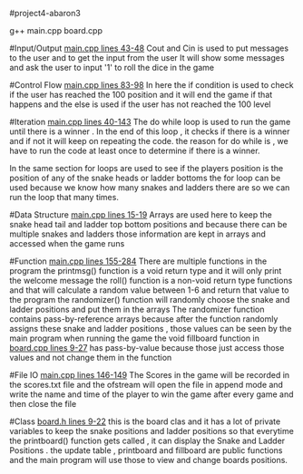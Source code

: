 #project4-abaron3

g++ main.cpp board.cpp

#Input/Output
[main.cpp lines 43-48](/main.cpp)
Cout and Cin is used to put messages to the user and to get the input from the user
It will show some messages and ask the user to input '1' to roll the dice in the game

#Control Flow
[main.cpp lines 83-98](/main.cpp)
In here the if condition is used to check if the user has reached the 100 
position and it will end the game if that happens
and the else is used if the user has not reached the 100 level


#Iteration
[main.cpp lines 40-143](/main.cpp)
The do while loop is used to run the game until there is a winner . 
In the end of this loop , it checks if there is a winner and if not it will keep on repeating the code.
the reason for do while is , we have to run the code at least once to determine if there is a winner. 

In the same section for loops are used to see if the players position is the position 
of any of the snake heads or ladder bottoms 
the for loop can be used because we know how many snakes and ladders there are so we can run the loop that many times.

#Data Structure
[main.cpp lines 15-19](/main.cpp)
Arrays are used here to keep the snake head tail and ladder top bottom positions and because there can be multiple snakes and ladders those information are kept in arrays and accessed when the game runs


#Function
[main.cpp lines 155-284](/main.cpp)
There are multiple functions in the program 
the printmsg() function is a void return type and it will only print the welcome message
the roll() function is a non-void return type functions and that will calculate a random value between 1-6 and return that value to the program
the randomizer() function will randomly choose the snake and ladder positions and put them in the arrays 
The randomizer function contains pass-by-reference arrays because after the function randomly assigns these snake and ladder positions , those values can be seen by the main program when running the game
the void fillboard function in [board.cpp lines 9-27](/board.cpp) has pass-by-value because those just access those values and not change them in the function 

#File IO
[main.cpp lines 146-149](/main.cpp)
The Scores in the game will be recorded in the scores.txt file and the ofstream 
will open the file in append mode and write the name and time of the player to win the game after every game and then close the file

#Class
[board.h lines 9-22](/board.h)
this is the board clas and it has a lot of private variables to keep the snake positions and ladder positions so that everytime the printboard() function gets called , it can display the 
Snake and Ladder Positions . 
the update table , printboard and fillboard are public functions and the main program will use those to view and change boards positions.


